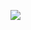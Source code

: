 [![][cover]][cover-large]

<!-- Named page links below: /-->

[cover]: images/cover.jpg
[cover-large]: images/cover-large.jpg

